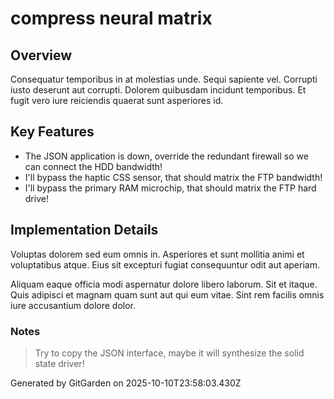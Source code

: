 # compress neural matrix

## Overview
Consequatur temporibus in at molestias unde. Sequi sapiente vel. Corrupti iusto deserunt aut corrupti. Dolorem quibusdam incidunt temporibus. Et fugit vero iure reiciendis quaerat sunt asperiores id.

## Key Features
- The JSON application is down, override the redundant firewall so we can connect the HDD bandwidth!
- I'll bypass the haptic CSS sensor, that should matrix the FTP bandwidth!
- I'll bypass the primary RAM microchip, that should matrix the FTP hard drive!

## Implementation Details
Voluptas dolorem sed eum omnis in. Asperiores et sunt mollitia animi et voluptatibus atque. Eius sit excepturi fugiat consequuntur odit aut aperiam.
 Aliquam eaque officia modi aspernatur dolore libero laborum. Sit et itaque. Quis adipisci et magnam quam sunt aut qui eum vitae. Sint rem facilis omnis iure accusantium dolore dolor.

### Notes
> Try to copy the JSON interface, maybe it will synthesize the solid state driver!

Generated by GitGarden on 2025-10-10T23:58:03.430Z